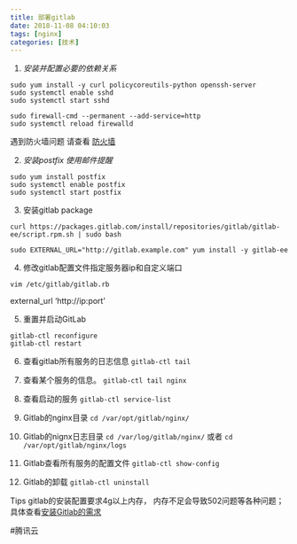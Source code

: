 ```yaml
---
title: 部署gitlab
date: 2018-11-08 04:10:03
tags: [nginx]
categories: [技术]
---
```



1. *安装并配置必要的依赖关系*
```
sudo yum install -y curl policycoreutils-python openssh-server
sudo systemctl enable sshd
sudo systemctl start sshd

sudo firewall-cmd --permanent --add-service=http
sudo systemctl reload firewalld
```
遇到防火墙问题 请查看 [防火墙](bear://x-callback-url/open-note?id=80C6CFE2-E743-4ECD-B456-48EE717EAAB8-9737-0000263F7A44DAAC)

<!-- more -->

2. *安装postfix 使用邮件提醒*
```
sudo yum install postfix
sudo systemctl enable postfix
sudo systemctl start postfix

```

3. 安装gitlab package
```
curl https://packages.gitlab.com/install/repositories/gitlab/gitlab-ee/script.rpm.sh | sudo bash

sudo EXTERNAL_URL="http://gitlab.example.com" yum install -y gitlab-ee

```

4. 修改gitlab配置文件指定服务器ip和自定义端口
```
vim /etc/gitlab/gitlab.rb
```
external_url ‘http://ip:port’

5. 重置并启动GitLab
```
gitlab-ctl reconfigure
gitlab-ctl restart
```

6. 查看gitlab所有服务的日志信息
`gitlab-ctl tail`

7. 查看某个服务的信息。
`gitlab-ctl tail nginx`

8. 查看启动的服务
`gitlab-ctl service-list`

9. Gitlab的nginx目录
`cd /var/opt/gitlab/nginx/`

11. Gitlab的nignx日志目录
`cd /var/log/gitlab/nginx/`
或者
`cd /var/opt/gitlab/nginx/logs`

12. Gitlab查看所有服务的配置文件
`gitlab-ctl show-config`

13. Gitlab的卸载
`gitlab-ctl uninstall`

Tips
	gitlab的安装配置要求4g以上内存， 内存不足会导致502问题等各种问题； 具体查看[安装Gitlab的需求](https://docs.gitlab.com.cn/ce/install/requirements.html#memory)


#腾讯云